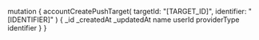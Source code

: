 mutation {
    accountCreatePushTarget(
        targetId: "[TARGET_ID]",
        identifier: "[IDENTIFIER]"
    ) {
        _id
        _createdAt
        _updatedAt
        name
        userId
        providerType
        identifier
    }
}
